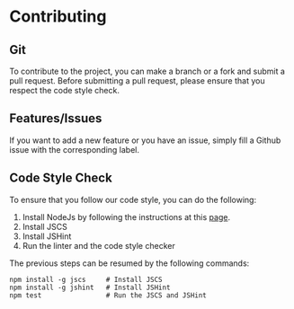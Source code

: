 # Contributing

## Git

To contribute to the project, you can make a branch or a fork and submit a pull request. Before submitting a pull request, please ensure that you respect the code style check.

## Features/Issues

If you want to add a new feature or you have an issue, simply fill a Github issue with the corresponding label.

## Code Style Check

To ensure that you follow our code style, you can do the following:

1. Install NodeJs by following the instructions at this [page](https://nodejs.org/en/download/).
2. Install JSCS
3. Install JSHint
4. Run the linter and the code style checker

The previous steps can be resumed by the following commands:

```
npm install -g jscs     # Install JSCS
npm install -g jshint   # Install JSHint
npm test                # Run the JSCS and JSHint
```
